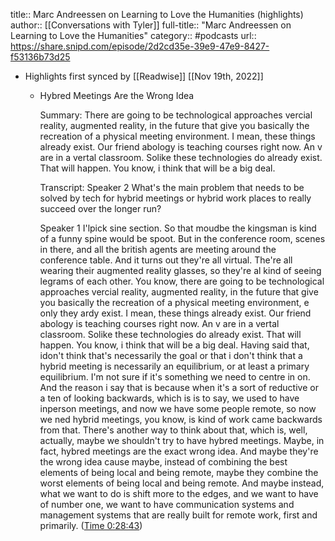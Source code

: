 title:: Marc Andreessen on Learning to Love the Humanities (highlights)
author:: [[Conversations with Tyler]]
full-title:: "Marc Andreessen on Learning to Love the Humanities"
category:: #podcasts
url:: https://share.snipd.com/episode/2d2cd35e-39e9-47e9-8427-f53136b73d25

- Highlights first synced by [[Readwise]] [[Nov 19th, 2022]]
	- Hybred Meetings Are the Wrong Idea
	  
	  Summary:
	  There are going to be technological approaches vercial reality, augmented reality, in the future that give you basically the recreation of a physical meeting environment. I mean, these things already exist. Our friend abology is teaching courses right now. An v are in a vertal classroom. Solike these technologies do already exist. That will happen. You know, i think that will be a big deal.
	  
	  Transcript:
	  Speaker 2
	  What's the main problem that needs to be solved by tech for hybrid meetings or hybrid work places to really succeed over the longer run?
	  
	  Speaker 1
	  I'lpick sine section. So that moudbe the kingsman is kind of a funny spine would be spoot. But in the conference room, scenes in there, and all the british agents are meeting around the conference table. And it turns out they're all virtual. The're all wearing their augmented reality glasses, so they're al kind of seeing legrams of each other. You know, there are going to be technological approaches vercial reality, augmented reality, in the future that give you basically the recreation of a physical meeting environment, e only they ardy exist. I mean, these things already exist. Our friend abology is teaching courses right now. An v are in a vertal classroom. Solike these technologies do already exist. That will happen. You know, i think that will be a big deal. Having said that, idon't think that's necessarily the goal or that i don't think that a hybrid meeting is necessarily an equilibrium, or at least a primary equilibrium. I'm not sure if it's something we need to centre in on. And the reason i say that is because when it's a sort of reductive or a ten of looking backwards, which is is to say, we used to have inperson meetings, and now we have some people remote, so now we ned hybrid meetings, you know, is kind of work came backwards from that. There's another way to think about that, which is, well, actually, maybe we shouldn't try to have hybred meetings. Maybe, in fact, hybred meetings are the exact wrong idea. And maybe they're the wrong idea cause maybe, instead of combining the best elements of being local and being remote, maybe they combine the worst elements of being local and being remote. And maybe instead, what we want to do is shift more to the edges, and we want to have of number one, we want to have communication systems and management systems that are really built for remote work, first and primarily. ([Time 0:28:43](https://share.snipd.com/snip/9c2184aa-0a66-4701-bab3-ecdecb23a2ab))